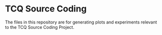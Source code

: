 # TCQ Source Coding

The files in this repository are for generating plots and experiments relevant to the TCQ Source Coding Project.

